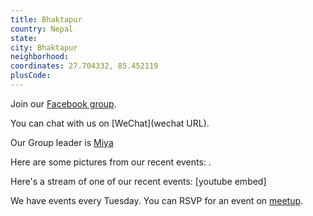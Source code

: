 ```yaml
---
title: Bhaktapur
country: Nepal
state: 
city: Bhaktapur
neighborhood: 
coordinates: 27.704332, 85.452119
plusCode:
---
```

Join our [Facebook group](https://www.facebook.com/groups/free.code.camp.bhaktapur).

You can chat with us on [WeChat](wechat URL).

Our Group leader is [Miya](freecodecamp.org/miya)

Here are some pictures from our recent events:
![]().

Here's a stream of one of our recent events:
[youtube embed]

We have events every Tuesday. You can RSVP for an event on [meetup](meetupurl).
